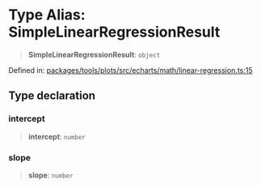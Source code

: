 # Type Alias: SimpleLinearRegressionResult

> **SimpleLinearRegressionResult**: `object`

Defined in: [packages/tools/plots/src/echarts/math/linear-regression.ts:15](https://github.com/geodaopenjs/openassistant/blob/0a6a7e7306d75a25dc968b3117f04cb7bd613bec/packages/tools/plots/src/echarts/math/linear-regression.ts#L15)

## Type declaration

### intercept

> **intercept**: `number`

### slope

> **slope**: `number`
